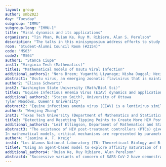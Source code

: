 ```yaml
---
layout: group
author: smb2023
day: "Tuesday"
subgroup: "IMMU"
subgroup-long: "IMMU-1"
title: "Viral dynamics and its applications"
organizers: "Tin Phan, Ruian Ke, Ruy M. Ribiero, Alan S. Perelson"
description: "The talks in this minisymposium address efforts to study viral dynamics of SARS-CoV-2 and other pathogens using clinical/experimental data, mathematical analyses, and computational approaches. The speakers in this session will demonstrate the construction and application of mathematical and computational models of viral dynamics to better elucidate understanding of various aspects of viral infection, such as the development of immunity, prevention, and treatment of diseases."
room: "Student-Alumni Council Room (#2154)"
code: "MS03"
code2: "MS04"
author1: "Stanca Ciupe"
inst1: "Virginia Tech (Mathematics)"
title1: "Mathematical models of Usutu Viral Infection"
additional_authors1: "Nora Breen; Yuganthi Liyanage; Nisha Duggal; Necibe Tuncer;"
abstract1: "Usutu virus, an emerging zoonotic flavivirus that is maintained in the environment through an enzootic cycle involving mosquitoes and birds, is associated with decreased bird populations and occasional spillover to humans. To determine the relationship between Usutu virus kinetics and disease incidence we built a multiscale vector-borne disease mathematical model that connects individual bird infections with the probability of bird-to-mosquito transmission and disease incidence in the bird population. We parametrize the model using viral titer data from birds infected with different Usutu virus strains and bird-to-mosquito transmission probability data and use the results to make predictions on bird infection incidence. Lastly, we investigate the effect of data scarcity on predicted incidence and propose solutions for improving model accuracy."
author2: "Elissa Schwartz"
inst2: "Washington State University (Math/Biol Sci)"
title2: "Equine Infectious Anemia Virus (EIAV) dynamics and applications to vaccine development"
additional_authors2: "Stacey Smith?, University of Ottawa
Tyler Meadows, Queen's University"
abstract2: "Equine infectious anemia virus (EIAV) is a lentivirus similar to HIV that infects horses. Clinical and experimental studies demonstrating immune control of EIAV infection hold promise for efforts to produce an HIV vaccine. Antibody infusions of horses have been shown to block both wild-type and mutant virus infection, but the mutant sometimes escapes. Using these data, we develop a mathematical model that describes the interactions between antibodies and both wild-type and mutant virus populations, in the context of continual virus mutation. We then investigate the effects of repeated immunizations through antibody infusions on both the wild- type and mutant strains of the virus. The model is then extended to include cytotoxic T lymphocyte responses. Numerical analysis shows that stability of the biologically-relevant endemic equilibrium, characterized by coexistence of antibody and CTL responses, requires that the parameters promoting CTL responses need to be boosted over parameters promoting antibody production. This result may seem counterintuitive (in that a weaker antibody response is better) but can be understood in terms of a balance between CTL and antibody responses that is needed to permit existence of CTLs. Thus, an intervention such as a vaccine that is intended to control a persistent viral infection with both immune responses should moderate the antibody response to allow for stimulation of the CTL response. In sum, these results suggest a route forward to design vaccine strategies to control lentivirus infection."
author3: "Wenjing Zhang"
inst3: "Texas Tech University (Department of Mathematics and Statistics)"
title3: "Detecting and Resetting Tipping Points to Create More HIV Post-treatment Controllers with Bifurcation and Sensitivity Analysis"
additional_authors3: "Leif Ellingson, Department of Mathematics and Statistics, Texas Tech University"
abstract3: "The existence of HIV post-treatment controllers (PTCs) gives a hope for HIV functional cure. Understanding the critical mechanisms determining PTCs represents a key step toward this goal. In this talk, we have studied these mechanisms by analyzing an established mathematical model for HIV viral dynamics. 
In mathematical models, critical mechanisms are represented by parameters that affect the tipping points to induce qualitatively different dynamics and, in cases with multiple stability, the initial conditions of the system also play a role in determining the fate of the solution. As such, for the tipping points in parameter space, we developed and implemented a sensitivity analysis of the threshold conditions of the associated bifurcations to identify the critical mechanisms. Our results suggest that the infected cell death rate and the saturation parameter for cytotoxic T lymphocyte proliferation most significantly affect post-treatment control. For the case with multiple stability, in state space of initial conditions, we first investigated the saddle-type equilibrium point to identify its stable manifold, which delimits trapping regions associated to the high and low viral set points. The identified stable manifold serves as a guide for the loads of immune cells and HIV virus at the time of therapy termination to achieve post-treatment control."
author4: "Jasmine A. F. Kreig"
inst4: "Los Alamos National Laboratory (T6: Theoreticacl Biology and Biophysics)"
title4: "Using an agent-based model to explore affinity maturation of B cells: a SARS-CoV-2 case study"
additional_authors4: "Ruian Ke, Ruy Ribiero, Alan Perelson"
abstract4: "Successive variants of concern of SARS-CoV-2 have demonstrated an increase in antigenic distance from the original strain. These variants of concern (VOC), with differing amounts of escape from pre-existing immunity, are causing concerns about continued protection gained from vaccination and prior infection. B cells, which are key players in the body’s humoral immune response, undergo a process called affinity maturation in which activated B cells produce antibodies with increased affinity for antigen with the goal of limiting antigen ability to infect more cells. As the antigen moves away from the initial strain, the ability of the body to cross-reactively neutralize the antigen decreases. We investigated this idea via an agent-based model (ABM) that simulates the humoral immune response to SARS-CoV-2. We represent B cells (naïve, plasma, memory), antibodies, and antigens (virus strain or vaccine) as agents. We focus on binding that occurs between receptors (B cells, antibodies) and epitopes (antigens), representing these proteins in Euclidean shape space. In addition to interactions among B cells and antigens, we simulate other cell processes such as division, mutation, and death. In this talk, we will present preliminary results from our ABM. We hope to use this model to inform vaccination strategies in the future, especially given the constantly changing nature of this virus."
---
```

